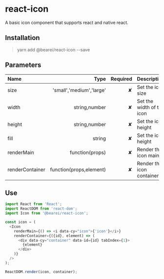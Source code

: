 # react-icon

A basic icon component that supports react and native react.

## Installation

> yarn add @bearei/react-icon --save

## Parameters

| Name            |                     Type | Required | Description               |
| :-------------- | -----------------------: | -------: | :------------------------ |
| size            | 'small','medium','large' |        ✘ | Set the icon size         |
| width           |            string,number |        ✘ | Set the width of the icon |
| height          |            string,number |        ✘ | Set the icon height       |
| fill            |                   string |        ✘ | Set the icon height       |
| renderMain      |          function(props) |        ✘ | Render the icon main      |
| renderContainer |  function(props,element) |        ✘ | Render the icon container |

## Use

```typescript
import React from 'React';
import ReactDOM from 'react-dom';
import Icon from '@bearei/react-icon';

const icon = (
  <Icon
    renderMain={() => <i data-cy="icon">{'icon'}</i>}
    renderContainer={({id}, element) => (
      <div data-cy="container" data-id={id} tabIndex={1}>
        {element}
      </div>
    )}
  />
);

ReactDOM.render(icon, container);
```
